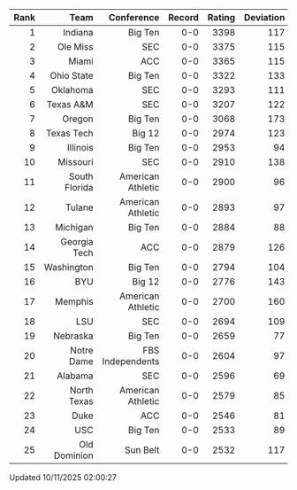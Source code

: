 | Rank  | Team                 | Conference           | Record   | Rating | Deviation |
| ---:  | ---:                 | ---:                 | ---:     | ---:   | ---:      |
| 1     | Indiana              | Big Ten              | 0-0      | 3398   | 117       |
| 2     | Ole Miss             | SEC                  | 0-0      | 3375   | 115       |
| 3     | Miami                | ACC                  | 0-0      | 3365   | 115       |
| 4     | Ohio State           | Big Ten              | 0-0      | 3322   | 133       |
| 5     | Oklahoma             | SEC                  | 0-0      | 3293   | 111       |
| 6     | Texas A&M            | SEC                  | 0-0      | 3207   | 122       |
| 7     | Oregon               | Big Ten              | 0-0      | 3068   | 173       |
| 8     | Texas Tech           | Big 12               | 0-0      | 2974   | 123       |
| 9     | Illinois             | Big Ten              | 0-0      | 2953   | 94        |
| 10    | Missouri             | SEC                  | 0-0      | 2910   | 138       |
| 11    | South Florida        | American Athletic    | 0-0      | 2900   | 96        |
| 12    | Tulane               | American Athletic    | 0-0      | 2893   | 97        |
| 13    | Michigan             | Big Ten              | 0-0      | 2884   | 88        |
| 14    | Georgia Tech         | ACC                  | 0-0      | 2879   | 126       |
| 15    | Washington           | Big Ten              | 0-0      | 2794   | 104       |
| 16    | BYU                  | Big 12               | 0-0      | 2776   | 143       |
| 17    | Memphis              | American Athletic    | 0-0      | 2700   | 160       |
| 18    | LSU                  | SEC                  | 0-0      | 2694   | 109       |
| 19    | Nebraska             | Big Ten              | 0-0      | 2659   | 77        |
| 20    | Notre Dame           | FBS Independents     | 0-0      | 2604   | 97        |
| 21    | Alabama              | SEC                  | 0-0      | 2596   | 69        |
| 22    | North Texas          | American Athletic    | 0-0      | 2579   | 85        |
| 23    | Duke                 | ACC                  | 0-0      | 2546   | 81        |
| 24    | USC                  | Big Ten              | 0-0      | 2533   | 89        |
| 25    | Old Dominion         | Sun Belt             | 0-0      | 2532   | 117       |

Updated 10/11/2025 02:00:27
